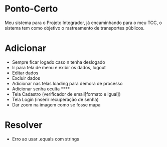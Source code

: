 # Ponto-Certo
Meu sistema para o Projeto Integrador, já encaminhando para o meu TCC, o sistema tem como objetivo o rastreamento de transportes públicos.

# Adicionar
- Sempre ficar logado caso n tenha deslogado
- Ir para tela de menu e exibir os dados, logout
- Editar dados
- Excluir dados
- Adicionar nas telas loading para demora de processo
- Adicionar senha oculta ****
- Tela Cadastro (verificador de email[formato e igual])
- Tela Login (inserir recuperação de senha)
- Dar zoom na imagem como se fosse mapa

# Resolver
- Erro ao usar .equals com strings